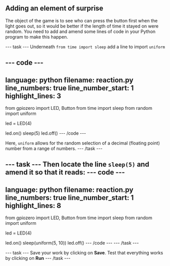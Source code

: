 ## Adding an element of surprise

The object of the game is to see who can press the button first when the light goes out, so it would be better if the length of time it stayed on were random. You need to add and amend some lines of code in your Python program to make this happen.

--- task ---
Underneath `from time import sleep` add a line to import `uniform`

--- code ---
---
language: python
filename: reaction.py
line_numbers: true
line_number_start: 1
highlight_lines: 3
---
from gpiozero import LED, Button
from time import sleep
from random import uniform

led = LED(4)

led.on()
sleep(5)
led.off()
--- /code ---

Here, `uniform` allows for the random selection of a decimal (floating point) number from a range of numbers.
--- /task ---

--- task ---
Then locate the line `sleep(5)` and amend it so that it reads:
--- code ---
---
language: python
filename: reaction.py
line_numbers: true
line_number_start: 1
highlight_lines: 8
---
from gpiozero import LED, Button
from time import sleep
from random import uniform

led = LED(4)

led.on()
sleep(uniform(5, 10))
led.off()
--- /code ---
--- /task ---

--- task ---
Save your work by clicking on **Save**. Test that everything works by clicking on **Run**
--- /task ---

